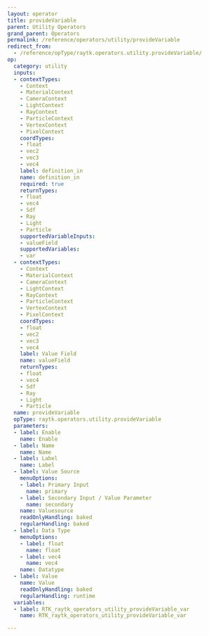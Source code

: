 ```yaml
---
layout: operator
title: provideVariable
parent: Utility Operators
grand_parent: Operators
permalink: /reference/operators/utility/provideVariable
redirect_from:
  - /reference/opType/raytk.operators.utility.provideVariable/
op:
  category: utility
  inputs:
  - contextTypes:
    - Context
    - MaterialContext
    - CameraContext
    - LightContext
    - RayContext
    - ParticleContext
    - VertexContext
    - PixelContext
    coordTypes:
    - float
    - vec2
    - vec3
    - vec4
    label: definition_in
    name: definition_in
    required: true
    returnTypes:
    - float
    - vec4
    - Sdf
    - Ray
    - Light
    - Particle
    supportedVariableInputs:
    - valueField
    supportedVariables:
    - var
  - contextTypes:
    - Context
    - MaterialContext
    - CameraContext
    - LightContext
    - RayContext
    - ParticleContext
    - VertexContext
    - PixelContext
    coordTypes:
    - float
    - vec2
    - vec3
    - vec4
    label: Value Field
    name: valueField
    returnTypes:
    - float
    - vec4
    - Sdf
    - Ray
    - Light
    - Particle
  name: provideVariable
  opType: raytk.operators.utility.provideVariable
  parameters:
  - label: Enable
    name: Enable
  - label: Name
    name: Name
  - label: Label
    name: Label
  - label: Value Source
    menuOptions:
    - label: Primary Input
      name: primary
    - label: Secondary Input / Value Parameter
      name: secondary
    name: Valuesource
    readOnlyHandling: baked
    regularHandling: baked
  - label: Data Type
    menuOptions:
    - label: float
      name: float
    - label: vec4
      name: vec4
    name: Datatype
  - label: Value
    name: Value
    readOnlyHandling: baked
    regularHandling: runtime
  variables:
  - label: RTK_raytk_operators_utility_provideVariable_var
    name: RTK_raytk_operators_utility_provideVariable_var

---
```

